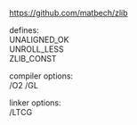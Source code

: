 https://github.com/matbech/zlib  
  
defines:  
UNALIGNED_OK  
UNROLL_LESS  
ZLIB_CONST  
  
compiler options:  
/O2 /GL  
  
linker options:  
/LTCG  
